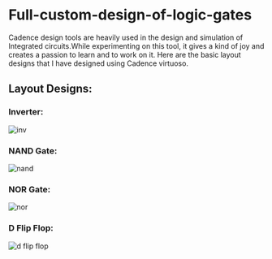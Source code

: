 # Full-custom-design-of-logic-gates
Cadence design tools are heavily used in the design and simulation of Integrated circuits.While experimenting on this tool, it gives a kind of joy and creates a passion to learn and to work on it. Here are the basic layout designs that I have designed using Cadence virtuoso. 
## Layout Designs:
### Inverter:
![inv](https://github.com/user-attachments/assets/43686b71-ca12-4c38-b806-664309c0bf83)
### NAND Gate:
![nand](https://github.com/user-attachments/assets/a974e166-1890-481e-aad7-d44ba33b8c37)
### NOR Gate:
![nor](https://github.com/user-attachments/assets/0d28783f-4adf-4eb5-808c-5527b719bf67)
### D Flip Flop:
![d flip flop](https://github.com/user-attachments/assets/a9317a7c-a114-40dc-afce-edb5bfa37ab4)




